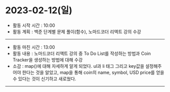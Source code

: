 # 2023-02-12(일)

- 활동 시작 시간 : 10:00
- 활동 계획 : 백준 단계별 문제 풀이(함수), 노마드코더 리액트 강의 수강

---

- 활동 마친 시간 : 13:00
- 활동 내용 : 노마드코더 리액트 강의 중 To Do List를 작성하는 방법과 Coin Tracker을 생성하는 방법에 대해 수강
- 소감 : map()에 대해 자세하게 알게 되었다. ul과 li 태그 그리고 key값을 설정해주어야 한다는 것을 알았고, map을 통해 coin의 name, symbol, USD price를 얻을 수 있다는 것이 신기하고 새로웠다.

---
